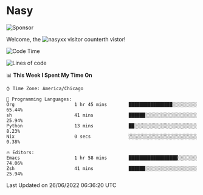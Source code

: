 # Nasy

<!--
<p align="center">
<img height="200" src="https://github-readme-stats.vercel.app/api?username=nasyxx&count_private=true&show_icons=true&theme=dracula&include_all_commits=true"/>
<img height="200" src="https://github-readme-stats.vercel.app/api/top-langs/?username=nasyxx&theme=dracula&hide=html,jupyter+notebook&count_private=true&show_icons=true"/>
</p>

  
----------------
-->

![Sponsor](https://img.shields.io/static/v1.svg?label=Sponsor&message=%E2%9D%A4&logo=GitHub&style=flat&color=pink)
 
Welcome, the ![nasyxx visitor counter](https://count.getloli.com/get/@nasyxx?theme=rule34)th vistor!
 
<!--START_SECTION:waka-->
![Code Time](http://img.shields.io/badge/Code%20Time-2%2C494%20hrs%2037%20mins-blue)

![Lines of code](https://img.shields.io/badge/From%20Hello%20World%20I%27ve%20Written-5%20Million%20lines%20of%20code-blue)

📊 **This Week I Spent My Time On** 

```text
⌚︎ Time Zone: America/Chicago

💬 Programming Languages: 
Org                      1 hr 45 mins        ████████████████░░░░░░░░░   65.44% 
sh                       41 mins             ██████░░░░░░░░░░░░░░░░░░░   25.94% 
Python                   13 mins             ██░░░░░░░░░░░░░░░░░░░░░░░   8.23% 
Nix                      0 secs              ░░░░░░░░░░░░░░░░░░░░░░░░░   0.38%

🔥 Editors: 
Emacs                    1 hr 58 mins        ██████████████████░░░░░░░   74.06% 
Zsh                      41 mins             ██████░░░░░░░░░░░░░░░░░░░   25.94%

```


 Last Updated on 26/06/2022 06:36:20 UTC
<!--END_SECTION:waka-->

<!-- ![visitors](https://visitor-badge.laobi.icu/badge?page_id=nasyxx.nasyxx) -->
